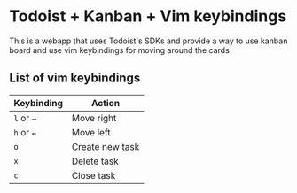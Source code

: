 # Todoist + Kanban + Vim keybindings

This is a webapp that uses Todoist's SDKs and provide a way to use kanban board and use vim keybindings for moving around the cards

## List of vim keybindings

| Keybinding | Action          |
| ---------- | --------------- |
| `l` or `→` | Move right      |
| `h` or `←` | Move left       |
| `o`        | Create new task |
| `x`        | Delete task     |
| `c`        | Close task      |
